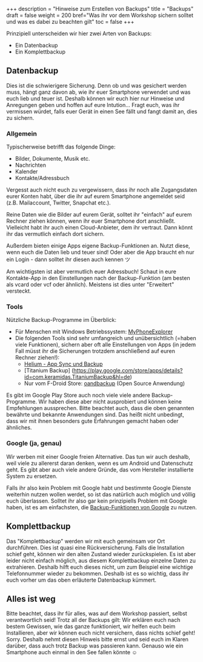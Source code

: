 +++
description = "Hinweise zum Erstellen von Backups"
title = "Backups"
draft = false
weight = 200
bref="Was ihr vor dem Workshop sichern solltet und was es dabei zu beachten gilt"
toc = false
+++

Prinzipiell unterscheiden wir hier zwei Arten von Backups:

* Ein Datenbackup
* Ein Komplettbackup

## Datenbackup

Dies ist die schwierigere Sicherung. Denn ob und was gesichert werden muss, hängt ganz davon ab, wie ihr euer Smartphone verwendet und was euch lieb und teuer ist. Deshalb können wir euch hier nur Hinweise und Anregungen geben und hoffen auf eure Intution... Fragt euch, was ihr vermissen würdet, falls euer Gerät in einen See fällt und fangt damit an, dies zu sichern.

### Allgemein

Typischerweise betrifft das folgende Dinge:

* Bilder, Dokumente, Musik etc.
* Nachrichten
* Kalender
* Kontakte/Adressbuch

Vergesst auch nicht euch zu vergewissern, dass ihr noch alle Zugangsdaten eurer Konten habt, über die ihr auf eurem Smartphone angemeldet seid (z.B. Mailaccount, Twitter, Snapchat etc.).

Reine Daten wie die Bilder auf eurem Gerät, solltet ihr "einfach" auf eurem Rechner ziehen können, wenn ihr euer Smartphone dort anschließt. Vielleicht habt ihr auch einen Cloud-Anbieter, dem ihr vertraut. Dann könnt ihr das vermutlich einfach dort sichern.

Außerdem bieten einige Apps eigene Backup-Funktionen an. Nutzt diese, wenn euch die Daten lieb und teuer sind! Oder aber die App braucht eh nur ein Login - dann solltet ihr diesen auch kennen &#12484;

Am wichtigsten ist aber vermutlich euer Adressbuch! Schaut in eure Kontakte-App in den Einstellungen nach der Backup-Funktion (am besten als vcard oder vcf oder ähnlich). Meistens ist dies unter "Erweitert" versteckt.

### Tools

Nützliche Backup-Programme im Überblick:

* Für Menschen mit Windows Betriebssystem: [MyPhoneExplorer](https://www.heise.de/download/product/myphoneexplorer-37321) 
* Die folgenden Tools sind sehr umfangreich und unübersichtlich (=haben viele Funktionen), sichern aber oft alle Einstellungen von Apps (in jedem Fall müsst ihr die Sicherungen trotzdem anschließend auf euren Rechner ziehen!):
  * [Helium - App Sync und Backup](https://play.google.com/store/apps/details?id=com.koushikdutta.backup&hl=de)
  * [Titanium Backup] (https://play.google.com/store/apps/details?id=com.keramidas.TitaniumBackup&hl=de)
  * Nur vom F-Droid Store: [oandbackup](https://f-droid.org/packages/dk.jens.backup/) (Open Source Anwendung)

Es gibt im Google Play Store auch noch viele viele andere Backup-Programme. Wir haben diese aber nicht ausprobiert und können keine Empfehlungen aussprechen. Bitte beachtet auch, dass die oben genannten bewährte und bekannte Anwendungen sind. Das heißt nicht unbedingt, dass wir mit ihnen besonders gute Erfahrungen gemacht haben oder ähnliches.

### Google (ja, genau)

Wir werben mit einer Google freien Alternative. Das tun wir auch deshalb, weil viele zu allererst daran denken, wenn es um Android und Datenschutz geht. Es gibt aber auch viele andere Gründe, das vom Hersteller installierte System zu ersetzen.

Falls ihr also kein Problem mit Google habt und bestimmte Google Dienste weiterhin nutzen wollen werdet, so ist das natürlich auch möglich und völlig euch überlassen. Solltet ihr also gar kein prinzipiells Problem mit Google haben, ist es am einfachsten, die [Backup-Funktionen von Google](https://www.heise.de/tipps-tricks/Android-Backup-So-gelingt-die-Datensicherung-3900932.html) zu nutzen.

## Komplettbackup

Das "Komplettbackup" werden wir mit euch gemeinsam vor Ort durchführen. Dies ist quasi eine Rückversicherung. Falls die Installation schief geht, können wir den alten Zustand wieder zurückspielen. Es ist aber leider nicht einfach möglich, aus diesem Komplettbackup einzelne Daten zu extrahieren. Deshalb hilft euch dieses nicht, um zum Beispiel eine wichtige Telefonnummer wieder zu bekommen. Deshalb ist es so wichtig, dass ihr euch vorher um das oben erläuterte Datenbackup kümmert.

## Alles ist weg

Bitte beachtet, dass ihr für alles, was auf dem Workshop passiert, selbst verantwortlich seid! Trotz all der Backups gilt: Wir erklären euch nach bestem Gewissen, wie das ganze funktioniert, wir helfen euch beim Installieren, aber wir können euch nicht versichern, dass nichts schief geht! Sorry. Deshalb nehmt diesen Hinweis bitte ernst und seid euch im Klaren darüber, dass auch trotz Backup was passieren kann. Genauso wie ein Smartphone auch einmal in den See fallen könnte &#9786;

